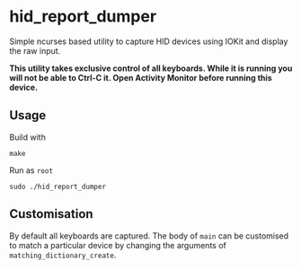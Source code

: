 # hid\_report\_dumper

Simple ncurses based utility to capture HID devices using IOKit and
display the raw input.

**This utility takes exclusive control of all keyboards. While it is
  running you will not be able to Ctrl-C it. Open Activity Monitor
  before running this device.**

## Usage

Build with

    make

Run as `root`

    sudo ./hid_report_dumper


## Customisation

By default all keyboards are captured. The body of `main` can be
customised to match a particular device by changing the arguments of
`matching_dictionary_create`.
